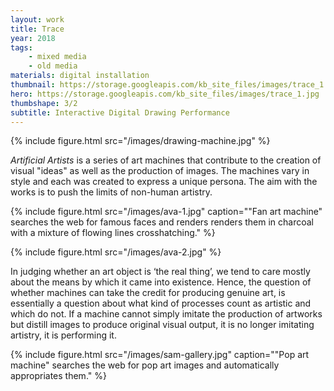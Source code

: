 ```yaml
---
layout: work
title: Trace
year: 2018
tags:
    - mixed media
    - old media
materials: digital installation
thumbnail: https://storage.googleapis.com/kb_site_files/images/trace_1.jpg
hero: https://storage.googleapis.com/kb_site_files/images/trace_1.jpg
thumbshape: 3/2
subtitle: Interactive Digital Drawing Performance
---
```


{% include figure.html src="/images/drawing-machine.jpg" %}

*Artificial Artists* is a series of art machines that contribute to the creation of visual "ideas" as well as the production of images. 
The machines vary in style and each was created to express a unique persona. The aim with the works is to push the limits of non-human artistry.


{% include figure.html src="/images/ava-1.jpg" caption="\"Fan art machine\" searches the web for famous faces and renders renders them in charcoal with a mixture of flowing lines crosshatching." %}

{% include figure.html src="/images/ava-2.jpg" %}

In judging whether an art object is ‘the real thing’, we tend to care mostly about the means by which it came into existence. Hence, the question of whether machines can take the credit for producing genuine art, is essentially a question about what kind of processes count as artistic and which do not. If a machine cannot simply imitate the production of artworks  but distill images to produce original visual output, it is no longer imitating artistry, it is performing it.


{% include figure.html src="/images/sam-gallery.jpg" caption="\"Pop art machine\" searches the web for pop art images and automatically appropriates them." %}


